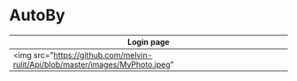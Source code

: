 # AutoBy
| Login page | 
| ------------ | 
|<img src="https://github.com/melvin-rulit/Api/blob/master/images/MyPhoto.jpeg"|

